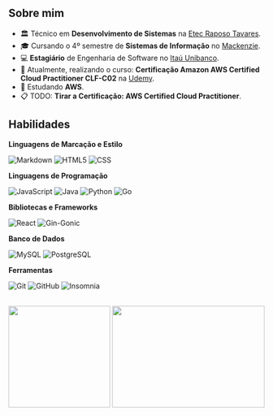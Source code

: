 <div>

## Sobre mim

- 🏛️ Técnico em **Desenvolvimento de Sistemas** na <a href="https://etecraposotavares.cps.sp.gov.br/">Etec Raposo Tavares</a>.
- 🎓 Cursando o 4º semestre de **Sistemas de Informação** no <a href="https://www.mackenzie.br/universidade/sao-paulo-higienopolis">Mackenzie</a>.
- 💻 **Estagiário** de Engenharia de Software no <a href="https://www.itau.com.br">Itaú Unibanco</a>.
- 🔭 Atualmente, realizando o curso: **Certificação Amazon AWS Certified Cloud Practitioner CLF-C02** na <a href="https://www.udemy.com">Udemy</a>.
- 🌱 Estudando **AWS**.
- 📋 TODO: **Tirar a Certificação: AWS Certified Cloud Practitioner**.

## Habilidades

**Linguagens de Marcação e Estilo**<br>

![Markdown](https://img.shields.io/badge/Markdown-111?style=for-the-badge&logo=markdown&logoColor=white)
![HTML5](https://img.shields.io/badge/HTML5-111?style=for-the-badge&logo=html5&logoColor=E34F26)
![CSS](https://img.shields.io/badge/CSS3-111?style=for-the-badge&logo=css&logoColor=663399)


**Linguagens de Programação**<br>

![JavaScript](https://img.shields.io/badge/JavaScript-111?style=for-the-badge&logo=javascript&logoColor=F7DF1E)
![Java](https://img.shields.io/badge/java-111?style=for-the-badge&logo=openjdk&logoColor=white)
![Python](https://img.shields.io/badge/python-111?style=for-the-badge&logo=python&logoColor=3776AB)
![Go](https://img.shields.io/badge/Go-111?style=for-the-badge&logo=go&logoColor=00ADD8)

**Bibliotecas e Frameworks**

![React](https://img.shields.io/badge/react-111?style=for-the-badge&logo=React&logoColor=61DAFB)
![Gin-Gonic](https://img.shields.io/badge/gin-111?style=for-the-badge&logo=gin&logoColor=008ECF)

**Banco de Dados**<br>

![MySQL](https://img.shields.io/badge/MySQL-111?style=for-the-badge&logo=mysql&logoColor=4479A1)
![PostgreSQL](https://img.shields.io/badge/PostgreSQL-111?style=for-the-badge&logo=postgresql&logoColor=4169E1)

**Ferramentas**<br>

![Git](https://img.shields.io/badge/Git-111?style=for-the-badge&logo=git&logoColor=F05032)
![GitHub](https://img.shields.io/badge/GitHub-111?style=for-the-badge&logo=github&logoColor=white)
![Insomnia](https://img.shields.io/badge/insomnia-111?style=for-the-badge&logo=insomnia&logoColor=4000BF)

</div>

<br>

<div>

<img height="200px" src="https://github-readme-stats.vercel.app/api?username=pedrohfz&theme=shadow_red&text_color=FFF">
<img height="200px" width ="300px "src="https://github-readme-stats.vercel.app/api/top-langs/?username=pedrohfz&theme=shadow_red&text_color=FFF">

</div>
